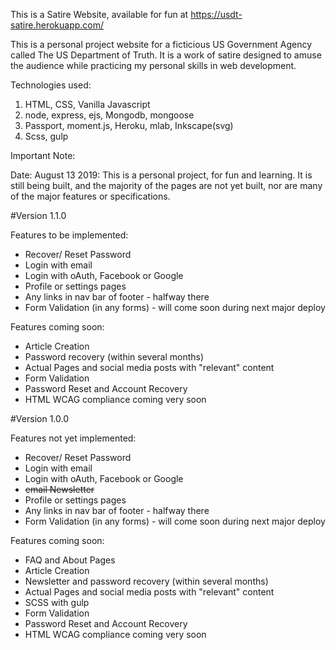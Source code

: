 This is a Satire Website, available for fun at https://usdt-satire.herokuapp.com/

This is a personal project website for a ficticious US Government Agency called The US Department of Truth. It is a work of satire designed to amuse the audience while practicing my personal skills in web development.

Technologies used:
1. HTML, CSS, Vanilla Javascript
2. node, express, ejs, Mongodb, mongoose
3. Passport, moment.js, Heroku, mlab, Inkscape(svg)
4. Scss, gulp


Important Note: 

Date: August 13 2019: This is a personal project, for fun and learning. It is still being built, and the majority of the pages are not yet built, nor are many of the major features or specifications.

#Version 1.1.0

Features to be implemented:
- Recover/ Reset Password
- Login with email
- Login with oAuth, Facebook or Google
- Profile or settings pages
- Any links in nav bar of footer - halfway there
- Form Validation (in any forms) - will come soon during next major deploy

Features coming soon:
- Article Creation
- Password recovery (within several months)
- Actual Pages and social media posts with "relevant" content
- Form Validation
- Password Reset and Account Recovery
- HTML WCAG compliance coming very soon

#Version 1.0.0

Features not yet implemented:
- Recover/ Reset Password
- Login with email
- Login with oAuth, Facebook or Google
- ~~email Newsletter~~
- Profile or settings pages
- Any links in nav bar of footer - halfway there
- Form Validation (in any forms) - will come soon during next major deploy

Features coming soon:
- FAQ and About Pages
- Article Creation
- Newsletter and password recovery (within several months)
- Actual Pages and social media posts with "relevant" content
- SCSS with gulp
- Form Validation
- Password Reset and Account Recovery
- HTML WCAG compliance coming very soon